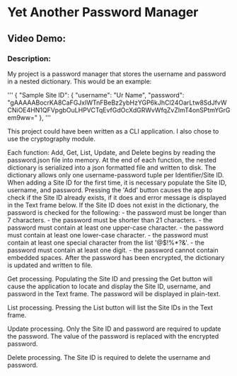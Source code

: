 # Yet Another Password Manager

## Video Demo: <url>

### Description:

My project is a password manager that stores the username and password in a nested dictionary.  This would be an example:

'''
{
  "Sample Site ID": {
    "username": "Ur Name",
    "password": "gAAAAABocrKA8CaFGJxIWTnFBeBz2ybHzYGP6kJhCl24OarLtw8SdJfvWCNiOE4HN1QFVpgbOuLHPVCTqEvfGdOcXdGRWvWfqZvZImT4onSPtmYGrGem9ww="
  },
'''
  
This project could have been written as a CLI application.  I also chose to use the cryptography module.

Each function: Add, Get, List, Update, and Delete begins by reading the password.json file into memory.  At the end of each function, the nested dictionary is serialized into a json formatted file and written to disk.
The dictionary allows only one username-password tuple per Identifier/Site ID.
When adding a Site ID for the first time, it is necessary populate the Site ID, username, and password.  Pressing the 'Add' button causes the app to check if the Site ID already exists, if it does and error message is displayed in the Text frame below.  If the Site ID does not exist in the dictionary, the password is checked for the following:
    - the password must be longer than 7 characters.
    - the password must be shorter than 21 characters.
    - the password must contain at least one upper-case character.
    - the password must contain at least one lower-case character.
    - the password must contain at least one special character from the list '@$!%*?&'.
    - the password must contain at least one digit.
    - the password cannot contain embedded spaces.
After the password has been encrypted, the dictionary is updated and written to file.

Get processing.
Populating the Site ID and pressing the Get button will cause the application to locate and display the Site ID, username, and password in the Text frame.  The password will be displayed in plain-text.

List processing.
Pressing the List button will list the Site IDs in the Text frame.

Update processing.
Only the Site ID and password are required to update the password.  The value of the password is replaced with the encrypted password.

Delete processing.
The Site ID is required to delete the username and password.


